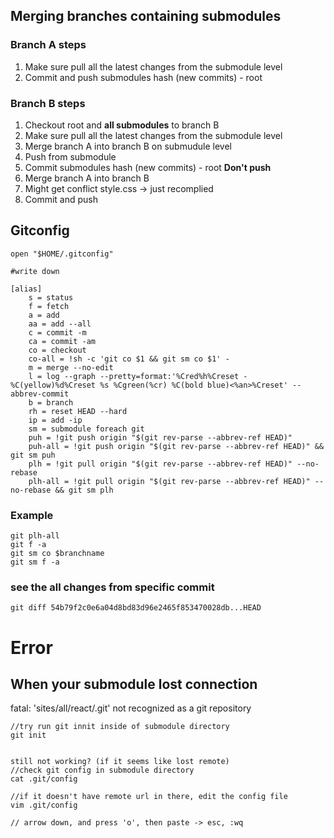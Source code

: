 ## Merging branches containing submodules

### Branch A steps

1. Make sure pull all the latest changes from the submodule level
1. Commit and push submodules hash (new commits) - root

### Branch B steps

1. Checkout root and **all submodules** to branch B
1. Make sure pull all the latest changes from the submodule level
1. Merge branch A into branch B on submudule level
1. Push from submodule
1. Commit submodules hash (new commits) - root **Don't push**
1. Merge branch A into branch B
1. Might get conflict style.css -> just recomplied
1. Commit and push


## Gitconfig
```
open "$HOME/.gitconfig"

#write down

[alias]
    s = status
    f = fetch
    a = add
    aa = add --all
    c = commit -m
    ca = commit -am
    co = checkout
    co-all = !sh -c 'git co $1 && git sm co $1' -
    m = merge --no-edit
    l = log --graph --pretty=format:'%Cred%h%Creset -%C(yellow)%d%Creset %s %Cgreen(%cr) %C(bold blue)<%an>%Creset' --abbrev-commit
    b = branch
    rh = reset HEAD --hard
    ip = add -ip
    sm = submodule foreach git
    puh = !git push origin "$(git rev-parse --abbrev-ref HEAD)" 
    puh-all = !git push origin "$(git rev-parse --abbrev-ref HEAD)" && git sm puh
    plh = !git pull origin "$(git rev-parse --abbrev-ref HEAD)" --no-rebase
    plh-all = !git pull origin "$(git rev-parse --abbrev-ref HEAD)" --no-rebase && git sm plh
```

### Example
```
git plh-all
git f -a
git sm co $branchname
git sm f -a
```


### see the all changes from specific commit 
```
git diff 54b79f2c0e6a04d8bd83d96e2465f853470028db...HEAD

```

# Error
## When your submodule lost connection
fatal: 'sites/all/react/.git' not recognized as a git repository


```
//try run git innit inside of submodule directory
git init


still not working? (if it seems like lost remote)
//check git config in submodule directory
cat .git/config 

//if it doesn't have remote url in there, edit the config file
vim .git/config 

// arrow down, and press 'o', then paste -> esc, :wq
```